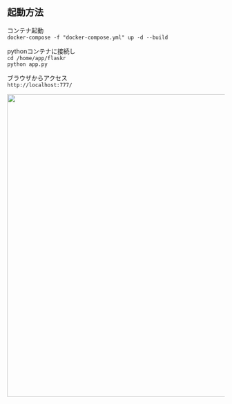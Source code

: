 ## 起動方法
コンテナ起動  
`docker-compose -f "docker-compose.yml" up -d --build`  
  
pythonコンテナに接続し  
`cd /home/app/flaskr`  
`python app.py`  
  
ブラウザからアクセス  
`http://localhost:777/`  
  
<image src="https://user-images.githubusercontent.com/64240365/158042010-b37dc820-7bb0-49dc-b008-89cab4d88836.png" width="700px">  
